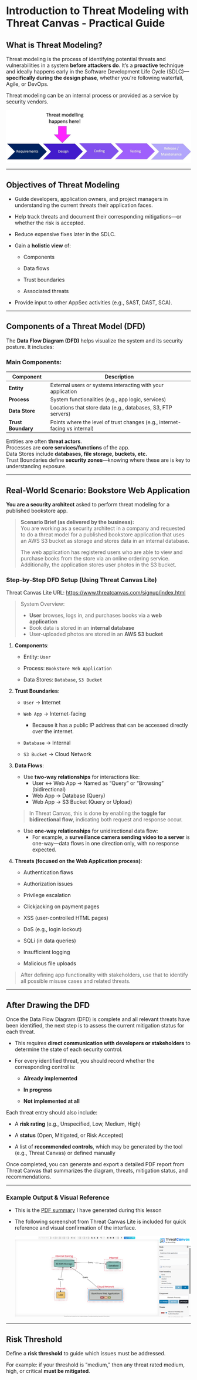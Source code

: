 # Introduction to Threat Modeling with Threat Canvas - Practical Guide

## What is Threat Modeling?

Threat modeling is the process of identifying potential threats and vulnerabilities in a system **before attackers do**. It’s a **proactive** technique and ideally happens early in the Software Development Life Cycle (SDLC)—**specifically during the design phase**, whether you're following waterfall, Agile, or DevOps.

Threat modeling can be an internal process or provided as a service by security vendors.

![SDLC](attachments/SDLC.png) 

---
## Objectives of Threat Modeling

- Guide developers, application owners, and project managers in understanding the current threats their application faces.
    
- Help track threats and document their corresponding mitigations—or whether the risk is accepted.
    
- Reduce expensive fixes later in the SDLC.
    
- Gain a **holistic view** of:
    
    - Components
        
    - Data flows
        
    - Trust boundaries
        
    - Associated threats
        
- Provide input to other AppSec activities (e.g., SAST, DAST, SCA).
    
---
## Components of a Threat Model (DFD)

The **Data Flow Diagram (DFD)** helps visualize the system and its security posture. It includes:

### Main Components:

| Component          | Description                                                                 |
| ------------------ | --------------------------------------------------------------------------- |
| **Entity**         | External users or systems interacting with your application                 |
| **Process**        | System functionalities (e.g., app logic, services)                          |
| **Data Store**     | Locations that store data (e.g., databases, S3, FTP servers)                |
| **Trust Boundary** | Points where the level of trust changes (e.g., internet-facing vs internal) |

Entities are often **threat actors**.  
Processes are **core services/functions** of the app.  
Data Stores include **databases, file storage, buckets, etc.**  
Trust Boundaries define **security zones**—knowing where these are is key to understanding exposure.

---
## Real-World Scenario: Bookstore Web Application

**You are a security architect** asked to perform threat modeling for a published bookstore app.

> **Scenario Brief (as delivered by the business):**  
> You are working as a security architect in a company and requested to do a threat model for a published bookstore application that uses an AWS S3 bucket as storage and stores data in an internal database.
> 
> The web application has registered users who are able to view and purchase books from the store via an online ordering service. Additionally, the application stores user photos in the S3 bucket.

### Step-by-Step DFD Setup (Using Threat Canvas Lite)

Threat Canvas Lite URL: https://www.threatcanvas.com/signup/index.html

>System Overview:
 >- **User** browses, logs in, and purchases books via a **web application**
>- Book data is stored in an **internal database**
>- User-uploaded photos are stored in an **AWS S3 bucket**
    
1. **Components**:
    
    - Entity: `User`
        
    - Process: `Bookstore Web Application`
        
    - Data Stores: `Database`, `S3 Bucket`
        
2. **Trust Boundaries**:
    
    - `User` → Internet
        
    - `Web App` → Internet-facing 
	    - Because it has a public IP address that can be accessed directly over the internet.
        
    - `Database` → Internal
        
    - `S3 Bucket` → Cloud Network
        
3. **Data Flows**:
	- Use **two-way relationships** for interactions like:
	    - User ↔ Web App → Named as “Query” or “Browsing” (bidirectional)
	    - Web App → Database (Query) 
	    - Web App → S3 Bucket (Query or Upload)
	    
    > In Threat Canvas, this is done by enabling the **toggle for bidirectional flow**, indicating both request and response occur.

	- Use **one-way relationships** for unidirectional data flow:
	    - For example, a **surveillance camera sending video to a server** is one-way—data flows in one direction only, with no response expected.

	    
4. **Threats (focused on the Web Application process)**:
    
    - Authentication flaws
        
    - Authorization issues
        
    - Privilege escalation
        
    - Clickjacking on payment pages
        
    - XSS (user-controlled HTML pages)
        
    - DoS (e.g., login lockout)
        
    - SQLi (in data queries)
        
    - Insufficient logging
        
    - Malicious file uploads
        

> After defining app functionality with stakeholders, use that to identify all possible misuse cases and related threats.

---

## After Drawing the DFD

Once the Data Flow Diagram (DFD) is complete and all relevant threats have been identified, the next step is to assess the current mitigation status for each threat.

- This requires **direct communication with developers or stakeholders** to determine the state of each security control.
    
- For every identified threat, you should record whether the corresponding control is:
    
    - **Already implemented**
        
    - **In progress**
        
    - **Not implemented at all**
        

Each threat entry should also include:

- A **risk rating** (e.g., Unspecified, Low, Medium, High)
    
- A **status** (Open, Mitigated, or Risk Accepted)
    
- A list of **recommended controls**, which may be generated by the tool (e.g., Threat Canvas) or defined manually
    

Once completed, you can generate and export a detailed PDF report from Threat Canvas that summarizes the diagram, threats, mitigation status, and recommendations.

---
### Example Output & Visual Reference

- This is the [PDF summary](attachments/My%20Threat%20Model.pdf) I have generated during this lesson

- The following screenshot from Threat Canvas Lite is included for quick reference and visual confirmation of the interface.

	![ThreatCanvasLite](attachments/ThreatCanvasLite.png)

---
## Risk Threshold

Define a **risk threshold** to guide which issues must be addressed.

For example: if your threshold is “medium,” then any threat rated medium, high, or critical **must be mitigated**.